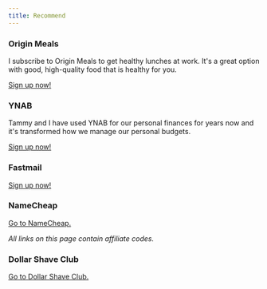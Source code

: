 ```yaml
---
title: Recommend
---
```


### Origin Meals

I subscribe to Origin Meals to get healthy lunches at work. It's a great option with good, high-quality food that is healthy for you.

[Sign up now!](http://originmeals.refr.cc/jamiet)

### YNAB

Tammy and I have used YNAB for our personal finances for years now and it's transformed how we manage our personal budgets.

[Sign up now!](https://ynab.com/referral/?ref=NStbzdtaxV4KFKmC&utm_source=customer_referral)

### Fastmail

[Sign up now!](https://www.fastmail.com/?STKI=12008209)

### NameCheap

[Go to NameCheap.](https://affiliate.namecheap.com/?affId=1846)

*All links on this page contain affiliate codes.*

### Dollar Shave Club

[Go to Dollar Shave Club.](http://dollarshaveclub.com/ref/18v5/0D270F31CC3227)
